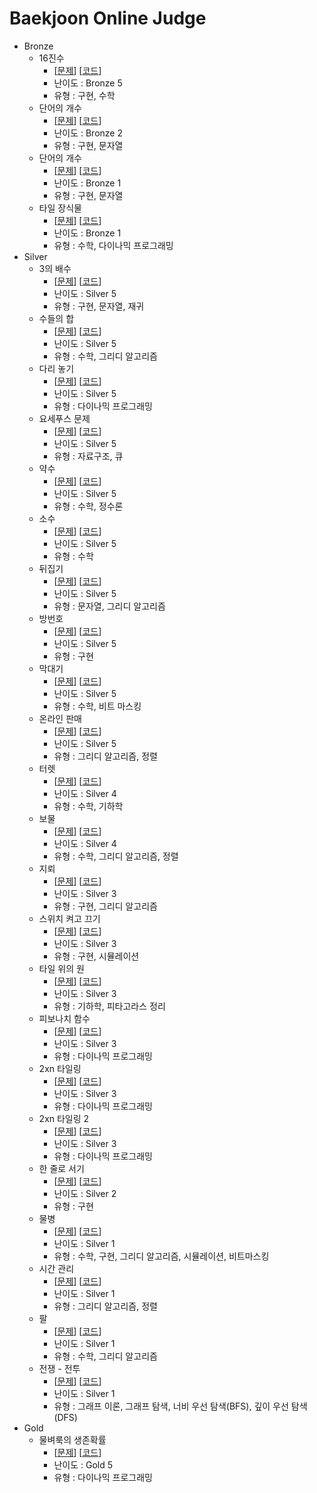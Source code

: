 # Baekjoon Online Judge

- Bronze
  - 16진수
    - [[문제](https://www.acmicpc.net/problem/1550)] [[코드](https://github.com/HyeonJuun/backjoon/blob/main/cpp_1550)]
    - 난이도 : Bronze 5
    - 유형 : 구현, 수학
  - 단어의 개수
    - [[문제](https://www.acmicpc.net/problem/1152)] [[코드](https://github.com/HyeonJuun/backjoon/blob/main/cpp_1152)]
    - 난이도 : Bronze 2
    - 유형 : 구현, 문자열
  - 단어의 개수
    - [[문제](https://www.acmicpc.net/problem/1157)] [[코드](https://github.com/HyeonJuun/backjoon/blob/main/cpp_1157)]
    - 난이도 : Bronze 1
    - 유형 : 구현, 문자열
  - 타일 장식물
    - [[문제](https://www.acmicpc.net/problem/13301)] [[코드](https://github.com/HyeonJuun/backjoon/blob/main/cpp_13301)]
    - 난이도 : Bronze 1
    - 유형 : 수학, 다이나믹 프로그래밍
- Silver
  - 3의 배수
    - [[문제](https://www.acmicpc.net/problem/1769)] [[코드](https://github.com/HyeonJuun/backjoon/blob/main/cpp_1769)]
    - 난이도 : Silver 5
    - 유형 : 구현, 문자열, 재귀
  - 수들의 합
    - [[문제](https://www.acmicpc.net/problem/1789)] [[코드](https://github.com/HyeonJuun/backjoon/blob/main/cpp_1789)]
    - 난이도 : Silver 5
    - 유형 : 수학, 그리디 알고리즘
  - 다리 놓기
    - [[문제](https://www.acmicpc.net/problem/1010)] [[코드](https://github.com/HyeonJuun/backjoon/blob/main/cpp_1010)]
    - 난이도 : Silver 5
    - 유형 : 다이나믹 프로그래밍
  - 요세푸스 문제
    - [[문제](https://www.acmicpc.net/problem/1158)] [[코드](https://github.com/HyeonJuun/backjoon/blob/main/cpp_1158)]
    - 난이도 : Silver 5
    - 유형 : 자료구조, 큐
  - 약수
    - [[문제](https://www.acmicpc.net/problem/1037)] [[코드](https://github.com/HyeonJuun/backjoon/blob/main/cpp_1037)]
    - 난이도 : Silver 5
    - 유형 : 수학, 정수론
  - 소수
    - [[문제](https://www.acmicpc.net/problem/1312)] [[코드](https://github.com/HyeonJuun/backjoon/blob/main/cpp_1312)]
    - 난이도 : Silver 5
    - 유형 : 수학
  - 뒤집기
    - [[문제](https://www.acmicpc.net/problem/1439)] [[코드](https://github.com/HyeonJuun/backjoon/blob/main/cpp_1439)]
    - 난이도 : Silver 5
    - 유형 : 문자열, 그리디 알고리즘
  - 방번호
    - [[문제](https://www.acmicpc.net/problem/1475)] [[코드](https://github.com/HyeonJuun/backjoon/blob/main/cpp_1475)]
    - 난이도 : Silver 5
    - 유형 : 구현
  - 막대기
    - [[문제](https://www.acmicpc.net/problem/1094)] [[코드](https://github.com/HyeonJuun/backjoon/blob/main/cpp_1094)]
    - 난이도 : Silver 5
    - 유형 : 수학, 비트 마스킹
  - 온라인 판매
    - [[문제](https://www.acmicpc.net/problem/1246)] [[코드](https://github.com/HyeonJuun/backjoon/blob/main/cpp_1246)]
    - 난이도 : Silver 5
    - 유형 : 그리디 알고리즘, 정렬
  - 터렛
    - [[문제](https://www.acmicpc.net/problem/1002)] [[코드](https://github.com/HyeonJuun/backjoon/blob/main/cpp_1002)]
    - 난이도 : Silver 4
    - 유형 : 수학, 기하학
  - 보물
    - [[문제](https://www.acmicpc.net/problem/1026)] [[코드](https://github.com/HyeonJuun/backjoon/blob/main/cpp_1026)]
    - 난이도 : Silver 4
    - 유형 : 수학, 그리디 알고리즘, 정렬
  - 지뢰
    - [[문제](https://www.acmicpc.net/problem/2232)] [[코드](https://github.com/HyeonJuun/backjoon/blob/main/cpp_2232)]
    - 난이도 : Silver 3
    - 유형 : 구현, 그리디 알고리즘
  - 스위치 켜고 끄기
    - [[문제](https://www.acmicpc.net/problem/1244)] [[코드](https://github.com/HyeonJuun/backjoon/blob/main/cpp_1244)]
    - 난이도 : Silver 3
    - 유형 : 구현, 시뮬레이션
  - 타일 위의 원
    - [[문제](https://www.acmicpc.net/problem/1709)] [[코드](https://github.com/HyeonJuun/backjoon/blob/main/cpp_1709)]
    - 난이도 : Silver 3
    - 유형 : 기하학, 피타고라스 정리
  - 피보나치 함수
    - [[문제](https://www.acmicpc.net/problem/1003)] [[코드](https://github.com/HyeonJuun/backjoon/blob/main/cpp_1003)]
    - 난이도 : Silver 3
    - 유형 : 다이나믹 프로그래밍
  - 2xn 타일링
    - [[문제](https://www.acmicpc.net/problem/11726)] [[코드](https://github.com/HyeonJuun/backjoon/blob/main/cpp_11726)]
    - 난이도 : Silver 3
    - 유형 : 다이나믹 프로그래밍
  - 2xn 타일링 2
    - [[문제](https://www.acmicpc.net/problem/11727)] [[코드](https://github.com/HyeonJuun/backjoon/blob/main/cpp_11727)]
    - 난이도 : Silver 3
    - 유형 : 다이나믹 프로그래밍
  - 한 줄로 서기
    - [[문제](https://www.acmicpc.net/problem/1138)] [[코드](https://github.com/HyeonJuun/backjoon/blob/main/cpp_1138)]
    - 난이도 : Silver 2
    - 유형 : 구현
  - 물병
    - [[문제](https://www.acmicpc.net/problem/1052)] [[코드](https://github.com/HyeonJuun/backjoon/blob/main/cpp_1052)]
    - 난이도 : Silver 1
    - 유형 : 수학, 구현, 그리디 알고리즘, 시뮬레이션, 비트마스킹
  - 시간 관리
    - [[문제](https://www.acmicpc.net/problem/1263)] [[코드](https://github.com/HyeonJuun/backjoon/blob/main/cpp_1263(check))]
    - 난이도 : Silver 1
    - 유형 : 그리디 알고리즘, 정렬
  - 팔
    - [[문제](https://www.acmicpc.net/problem/1105)] [[코드](https://github.com/HyeonJuun/backjoon/blob/main/cpp_1105)]
    - 난이도 : Silver 1
    - 유형 : 수학, 그리디 알고리즘  
  - 전쟁 - 전투
    - [[문제](https://www.acmicpc.net/problem/1303)] [[코드](https://github.com/HyeonJuun/backjoon/blob/main/cpp_1303)]
    - 난이도 : Silver 1
    - 유형 : 그래프 이론, 그래프 탐색, 너비 우선 탐색(BFS), 깊이 우선 탐색(DFS)
- Gold
  - 물벼룩의 생존확률
    - [[문제](https://www.acmicpc.net/problem/13703)] [[코드](https://github.com/HyeonJuun/backjoon/blob/main/cpp_13703)]
    - 난이도 : Gold 5
    - 유형 : 다이나믹 프로그래밍
